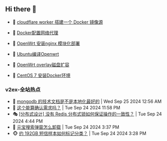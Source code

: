 ## Hi there 👋

<!--
**dkyg666/dkyg666** is a ✨ _special_ ✨ repository because its `README.md` (this file) appears on your GitHub profile.

Here are some ideas to get you started:

- 🔭 I’m currently working on ...
- 🌱 I’m currently learning ...
- 👯 I’m looking to collaborate on ...
- 🤔 I’m looking for help with ...
- 💬 Ask me about ...
- 📫 How to reach me: ...
- 😄 Pronouns: ...
- ⚡ Fun fact: ...
-->

<!-- BLOG-POST-LIST:START -->
- 🦩 [cloudflare worker 搭建一个 Docker 镜像源](http://blog.1996099.xyz/archives/cloudflare-worker-da-jian-yi-ge-docker-jing-xiang-zhan) 

- 🚦 [Docker配置网络代理](http://blog.1996099.xyz/archives/dockerpei-zhi-wang-luo-dai-li) 

- 🫶 [OpenWrt 安装nginx 模块化部署](http://blog.1996099.xyz/archives/openwrt-an-zhuang-nginx-mo-kuai-hua-bu-shu) 

- 🦄 [Ubuntu编译Openwrt](http://blog.1996099.xyz/archives/ubuntuzi-bian-yi-openwrt) 

- 🐻 [OpenWrt overlay磁盘扩容](http://blog.1996099.xyz/archives/openwrt-overlay) 

- 🤖 [CentOS 7 安装Docker环境](http://blog.1996099.xyz/archives/centos-docker) 
<!-- BLOG-POST-LIST:END -->

### v2ex-全站热点
<!-- v2ex:START -->
- 🥸 [mongodb 的技术文档是不是本地化最好的](https://www.v2ex.com/t/1075562#reply0) | Wed Sep 25 2024 12:56 AM
- 🤗 [这个能算确认需求吗？](https://www.v2ex.com/t/1075556#reply8) | Tue Sep 24 2024 11:58 PM
- 🎭 [[分布式设计] 没有 Redis 分布式锁如何保证操作的一致性？](https://www.v2ex.com/t/1075546#reply15) | Tue Sep 24 2024 4:44 PM
- 🥷 [元宝搜索弹窗怎么卸载](https://www.v2ex.com/t/1075543#reply1) | Tue Sep 24 2024 3:37 PM
- 🐵 [约 192GB 短信样本如何标记分类？](https://www.v2ex.com/t/1075541#reply23) | Tue Sep 24 2024 3:28 PM<!-- v2ex:END -->

